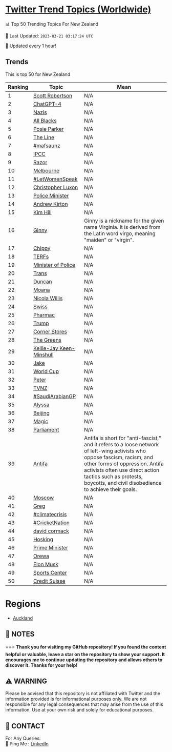 [Twitter Trend Topics (Worldwide)](https://github.com/ErcinDedeoglu/Twitter-Trend-Topics)
==========


📊 Top 50 Trending Topics For New Zealand

📆 Last Updated: `2023-03-21 03:17:24 UTC`

🔧 Updated every 1 hour!


## Trends

This is top 50 for New Zealand

| Ranking | Topic | Mean |
| ------- | ------------ | ------------ |
| 1 | [Scott Robertson](http://twitter.com/search?q=Scott+Robertson) | N/A |
| 2 | [ChatGPT-4](http://twitter.com/search?q=ChatGPT-4) | N/A |
| 3 | [Nazis](http://twitter.com/search?q=Nazis) | N/A |
| 4 | [All Blacks](http://twitter.com/search?q=All+Blacks) | N/A |
| 5 | [Posie Parker](http://twitter.com/search?q=Posie+Parker) | N/A |
| 6 | [The Line](http://twitter.com/search?q=The+Line) | N/A |
| 7 | [#mafsaunz](http://twitter.com/search?q=%23mafsaunz) | N/A |
| 8 | [IPCC](http://twitter.com/search?q=IPCC) | N/A |
| 9 | [Razor](http://twitter.com/search?q=Razor) | N/A |
| 10 | [Melbourne](http://twitter.com/search?q=Melbourne) | N/A |
| 11 | [#LetWomenSpeak](http://twitter.com/search?q=%23LetWomenSpeak) | N/A |
| 12 | [Christopher Luxon](http://twitter.com/search?q=Christopher+Luxon) | N/A |
| 13 | [Police Minister](http://twitter.com/search?q=Police+Minister) | N/A |
| 14 | [Andrew Kirton](http://twitter.com/search?q=Andrew+Kirton) | N/A |
| 15 | [Kim Hill](http://twitter.com/search?q=Kim+Hill) | N/A |
| 16 | [Ginny](http://twitter.com/search?q=Ginny) | Ginny is a nickname for the given name Virginia. It is derived from the Latin word virgo, meaning "maiden" or "virgin". |
| 17 | [Chippy](http://twitter.com/search?q=Chippy) | N/A |
| 18 | [TERFs](http://twitter.com/search?q=TERFs) | N/A |
| 19 | [Minister of Police](http://twitter.com/search?q=Minister+of+Police) | N/A |
| 20 | [Trans](http://twitter.com/search?q=Trans) | N/A |
| 21 | [Duncan](http://twitter.com/search?q=Duncan) | N/A |
| 22 | [Moana](http://twitter.com/search?q=Moana) | N/A |
| 23 | [Nicola Willis](http://twitter.com/search?q=Nicola+Willis) | N/A |
| 24 | [Swiss](http://twitter.com/search?q=Swiss) | N/A |
| 25 | [Pharmac](http://twitter.com/search?q=Pharmac) | N/A |
| 26 | [Trump](http://twitter.com/search?q=Trump) | N/A |
| 27 | [Corner Stores](http://twitter.com/search?q=Corner+Stores) | N/A |
| 28 | [The Greens](http://twitter.com/search?q=The+Greens) | N/A |
| 29 | [Kellie-Jay Keen-Minshull](http://twitter.com/search?q=Kellie-Jay+Keen-Minshull) | N/A |
| 30 | [Jake](http://twitter.com/search?q=Jake) | N/A |
| 31 | [World Cup](http://twitter.com/search?q=World+Cup) | N/A |
| 32 | [Peter](http://twitter.com/search?q=Peter) | N/A |
| 33 | [TVNZ](http://twitter.com/search?q=TVNZ) | N/A |
| 34 | [#SaudiArabianGP](http://twitter.com/search?q=%23SaudiArabianGP) | N/A |
| 35 | [Alyssa](http://twitter.com/search?q=Alyssa) | N/A |
| 36 | [Beijing](http://twitter.com/search?q=Beijing) | N/A |
| 37 | [Magic](http://twitter.com/search?q=Magic) | N/A |
| 38 | [Parliament](http://twitter.com/search?q=Parliament) | N/A |
| 39 | [Antifa](http://twitter.com/search?q=Antifa) | Antifa is short for "anti-fascist," and it refers to a loose network of left-wing activists who oppose fascism, racism, and other forms of oppression. Antifa activists often use direct action tactics such as protests, boycotts, and civil disobedience to achieve their goals. |
| 40 | [Moscow](http://twitter.com/search?q=Moscow) | N/A |
| 41 | [Greg](http://twitter.com/search?q=Greg) | N/A |
| 42 | [#climatecrisis](http://twitter.com/search?q=%23climatecrisis) | N/A |
| 43 | [#CricketNation](http://twitter.com/search?q=%23CricketNation) | N/A |
| 44 | [david cormack](http://twitter.com/search?q=david+cormack) | N/A |
| 45 | [Hosking](http://twitter.com/search?q=Hosking) | N/A |
| 46 | [Prime Minister](http://twitter.com/search?q=Prime+Minister) | N/A |
| 47 | [Orewa](http://twitter.com/search?q=Orewa) | N/A |
| 48 | [Elon Musk](http://twitter.com/search?q=Elon+Musk) | N/A |
| 49 | [Sports Center](http://twitter.com/search?q=Sports+Center) | N/A |
| 50 | [Credit Suisse](http://twitter.com/search?q=Credit+Suisse) | N/A |



# Regions

* [Auckland](</New Zealand/Auckland.md>)



## 📝 NOTES

⭐⭐⭐ **Thank you for visiting my GitHub repository! If you found the content helpful or valuable, leave a star on the repository to show your support. It encourages me to continue updating the repository and allows others to discover it. Thanks for your help!**


## ⚠️ WARNING

Please be advised that this repository is not affiliated with Twitter and the information provided is for informational purposes only. We are not responsible for any legal consequences that may arise from the use of this information. Use at your own risk and solely for educational purposes.


## 📨 CONTACT

 For Any Queries:  
            🏓 Ping Me : [LinkedIn](https://www.linkedin.com/in/ercindedeoglu/)
